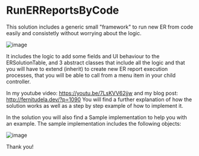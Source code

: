 # RunERReportsByCode

This solution includes a generic small "framework" to run new ER from code easily and consistetly without worrying about the logic.

![image](https://github.com/FernitudelaDev/RunERReportsByCode/assets/143327172/9f942bce-92d1-4cad-aeca-6f3a2267224d)

It includes the logic to add some fields and UI behaviour to the ERSolutionTable, and 3 abstract classes that include all the logic and that you will have to extend (inherit) to create new ER report execution processes, that you will be able to call from a menu item in your child controller. 

In my youtube video: https://youtu.be/7LsKVV62jjw  and my blog post: http://fernitudela.dev/?p=1090 You will find a further explanation of how the solution works as well as a step by step example of how to implement it.

In the solution you will also find a Sample implementation to help you with an example. The sample implementation includes the following objects:

![image](https://github.com/FernitudelaDev/RunERReportsByCode/assets/143327172/fc1a7cfc-0224-4b07-8b17-7d83839868c2)


Thank you!

